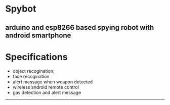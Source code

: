 # Spybot
arduino and esp8266 based spying robot with android smartphone  
---------------------------------------------------------------------------------
# Specifications

* object recogination;
* face recogination
* alert message when weapon detected
* wireless android remote control
* gas detection and alert message
------------------------------------------------------------------------------------

